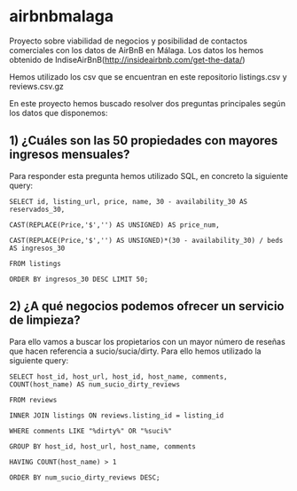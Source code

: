 # airbnbmalaga
Proyecto sobre viabilidad de negocios y posibilidad de contactos comerciales con los datos de AirBnB en Málaga.
Los datos los hemos obtenido de IndiseAirBnB(http://insideairbnb.com/get-the-data/)

Hemos utilizado los csv que se encuentran en este repositorio listings.csv y reviews.csv.gz

En este proyecto hemos buscado resolver dos preguntas principales según los datos que disponemos:
## 1) ¿Cuáles son las 50 propiedades con mayores ingresos mensuales?
Para responder esta pregunta hemos utilizado SQL, en concreto la siguiente query:

    SELECT id, listing_url, price, name, 30 - availability_30 AS reservados_30, 
    
    CAST(REPLACE(Price,'$','') AS UNSIGNED) AS price_num, 
    
    CAST(REPLACE(Price,'$','') AS UNSIGNED)*(30 - availability_30) / beds AS ingresos_30
    
    FROM listings 
    
    ORDER BY ingresos_30 DESC LIMIT 50; 
    
## 2) ¿A qué negocios podemos ofrecer un servicio de limpieza?
Para ello vamos a buscar los propietarios con un mayor número de reseñas que hacen referencia a sucio/sucia/dirty. Para ello hemos utilizado la siguiente query:
    
    SELECT host_id, host_url, host_id, host_name, comments, COUNT(host_name) AS num_sucio_dirty_reviews
    
    FROM reviews
    
    INNER JOIN listings ON reviews.listing_id = listing_id
    
    WHERE comments LIKE "%dirty%" OR "%suci%"
    
    GROUP BY host_id, host_url, host_name, comments
    
    HAVING COUNT(host_name) > 1
    
    ORDER BY num_sucio_dirty_reviews DESC;
